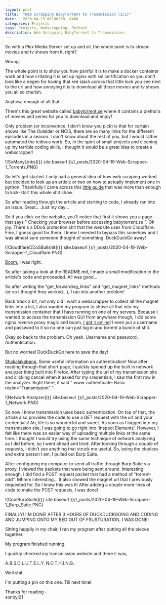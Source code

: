 ```yaml
---
layout: post
title:  "Web Scrapping BabyTorrent to Transmission (1/2)"
date:   2020-04-19 00:00:00 -0400
categories: Projects
tags: Projects, Webscrapping, Python3
description: Web Scrapping BabyTorrent to Transmission
---
```

So with a Plex Media Server set up and all, the whole point is to stream movies and tv shows from it, right? 

Wrong. 

The whole point is to show you how painful it is to make a docker container work and how irritating it is set up nginx with ssl certification 
so you don't look like a degen for having that red slash across that little lock you see next to the url and how annoying it is to download 
all those movies and tv shows you all so cherish. 

Anyhow, enough of all that. 

There's this great website called [babytorrent.se] where it contains a plethora of movies and series for you to download and enjoy!

Only problem (or inconveince, I don't know you pick) is that for certain shows like The Outsider or NCIS, there are so many links for the 
different episodes in a season. I don't know about the rest of you, but I would rather automated the tedious work. So, in the spirit of 
small projects and cleaning up my terrible coding skills, I thought it would be a great idea to create a webscrapper!

![SoManyLinks]({{ site.baseurl }}//_posts/2020-04-19-Web-Scrapper-1_Torrents.PNG)

So let's get started. I only had a general idea of how web scraping worked but decided to look up an article or two on how to actually implement one 
in python. Thankfully I came across this [little guide] that was more than enough to kick-start this whole shit show. 

So after reading through the article and starting to code, I already ran into an issue. Great... Just my day... 

So if you click on the website, you'll notice that first it shows you a page that says " Checking your browser before accessing babytorrent.se ". Oh 
joy. There's a DDoS protection shit that the website uses from Cloudflare. Fine, I guess good for them. I knew I needed to bypass this somehow and I 
was almost sure someone thought of something. DuckDuckGo away! 

![CloudflareDDoSBullshit]({{ site.baseurl }}//_posts/2020-04-19-Web-Scrapper-1_Cloudflare.PNG)

[Boom.] I was right. 

So after taking a look at the README.md, I made a small modification to the article's code and proceeded. All was good... 

So after writing the "get_forwarding_links" and "get_magnet_links" methods (or so I thought they worked...), I ran into another problem!

Back track a bit, not only did I want a webscrapper to collect all the magnet links into a list, I also wanted my program to shove all that into 
my transmission container that I have running on one of my servers. Because I wanted to access the transmission GUI from anywhere though, I did some 
nginx reverse proxy magic and boom, [I got it online]! I even put a username and password to it so no one can just log in and torrent a bunch of shit. 

Okay so back to the problem. Oh yeah. Username and password. Authentication.

But no worries! DuckDuckGo here to save the day!

[Shakalakabang.] Some useful information on authentication! Now after reading through that short page, I quickly opened up the built in network analyzer 
thing built into Firefox. After typing the url of my transmission site and clicking cancel when it asked for my credentials, I saw the first row in the 
analyzer. Right there, it said " www-authenticate: Basic realm="Transmission" "

![Network Analyzer]({{ site.baseurl }}//_posts/2020-04-19-Web-Scrapper-1_Network.PNG)

So now I know transmission uses basic authentication. On top of that, the article also provides the code to use a GET request with the url and your 
credentials! Ah, life is so wonderful and sweet. As soon as I logged into my transmission site, I was going to go right into 'Inspect Elements'. However, 
I felt like there was an easier way of uploading multiple links at the same time. I thought I would try using the same technique of network analyzing as I 
did before, so I went ahead and tried. After looking through a couple of requests, I didn't see anything that struck me useful. So, being the clueless and 
extra person I am, I pulled out Burp Suite. 

After configuring my computer to send all traffic through Burp Suite via proxy, I viewed the packets that were being sent around. Interesting enough, I did 
find a POST request packet that had a method of "torrent-add". Mhmm interesting... It also showed the magnet url that I previously requested for. So I knew 
this was it! After adding a couple more lines of code to make the POST requests, I was done! 

![CoolBurpSuite]({{ site.baseurl }}//_posts/2020-04-19-Web-Scrapper-1_Burp_Suite.PNG)

FINALLY! I'M DONE! AFTER 3 HOURS OF DUCKDUCKGOING AND CODING AND JUMPING ONTO MY BED OUT OF FRUSTURATION, I WAS DONE!

Sitting happily in my chair, I ran my program after putting all the pieces together. 

My program finished running. 

I quickly checked my transmission website and there it was, 

A.B.S.O.L.U.T.E.L.Y. N.O.T.H.I.N.G.

Well shit. 

I'm putting a pin on this one. Till next time!

Thanks for reading -  
sonbyj01

[babytorrent.se]: https://babytorrent.se
[little guide]: https://towardsdatascience.com/how-to-web-scrape-with-python-in-4-minutes-bc49186a8460
[Boom.]: https://github.com/Anorov/cloudflare-scrape
[I got it online]: https://transmission.sonbyj01.xyz/
[Shakalakabang.]: https://requests.readthedocs.io/en/master/user/authentication/ 